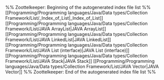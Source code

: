 %% Zoottelkeeper: Beginning of the autogenerated index file list  %%
 [[Programming/Programming languages/Java/Data types/Collection Framework/List/_Index_of_List|_Index_of_List]]
 [[Programming/Programming languages/Java/Data types/Collection Framework/List/JAVA ArrayList|JAVA ArrayList]]
 [[Programming/Programming languages/Java/Data types/Collection Framework/List/JAVA LinkedList|JAVA LinkedList]]
 [[Programming/Programming languages/Java/Data types/Collection Framework/List/JAVA List (interface)|JAVA List (interface)]]
 [[Programming/Programming languages/Java/Data types/Collection Framework/List/JAVA Stack|JAVA Stack]]
 [[Programming/Programming languages/Java/Data types/Collection Framework/List/JAVA Vector|JAVA Vector]]
%% Zoottelkeeper: End of the autogenerated index file list  %%
